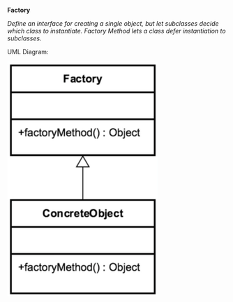 **Factory**

_Define an interface for creating a single object, but let subclasses decide which class to instantiate. Factory Method
lets a class defer instantiation to subclasses._

UML Diagram:

![UML Diagram](factory_uml.png)